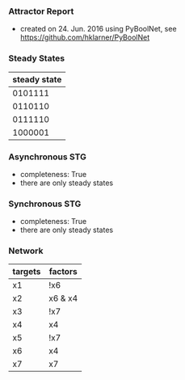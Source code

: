 

### Attractor Report
 * created on 24. Jun. 2016 using PyBoolNet, see https://github.com/hklarner/PyBoolNet

### Steady States
| steady state |
| ------------ | 
| 0101111      |
| 0110110      |
| 0111110      |
| 1000001      |

### Asynchronous STG
 * completeness: True
 * there are only steady states

### Synchronous STG
 * completeness: True
 * there are only steady states

### Network
| targets | factors                     |
| ------- | --------------------------- |
| x1      | !x6                         |
| x2      | x6 & x4 | x2 & x6 | x2 & x4 |
| x3      | !x7                         |
| x4      | x4                          |
| x5      | !x7 | x2                    |
| x6      | x4 | x3                     |
| x7      | x7 | !x2                    |

